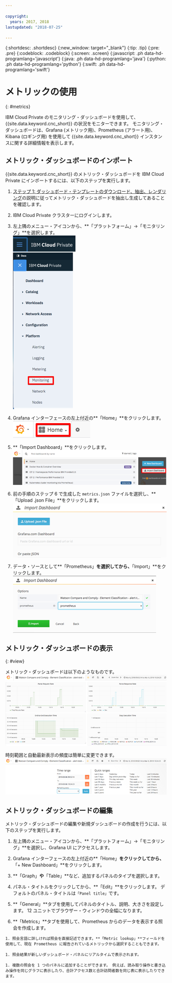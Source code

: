 ```yaml
---

copyright:
  years: 2017, 2018
lastupdated: "2018-07-25"

---
```


{:shortdesc: .shortdesc}
{:new_window: target="_blank"}
{:tip: .tip}
{:pre: .pre}
{:codeblock: .codeblock}
{:screen: .screen}
{:javascript: .ph data-hd-programlang='javascript'}
{:java: .ph data-hd-programlang='java'}
{:python: .ph data-hd-programlang='python'}
{:swift: .ph data-hd-programlang='swift'}

# メトリックの使用
{: #metrics}

IBM Cloud Private のモニタリング・ダッシュボードを使用して、{{site.data.keyword.cnc_short}} の状況をモニターできます。 モニタリング・ダッシュボードは、Grafana (メトリック用)、Prometheus (アラート用)、Kibana (ロギング用) を使用して {{site.data.keyword.cnc_short}} インスタンスに関する詳細情報を表示します。

## メトリック・ダッシュボードのインポート

{{site.data.keyword.cnc_short}} のメトリック・ダッシュボードを IBM Cloud Private にインポートするには、以下のステップを実行します。

  1. [ステップ 1: ダッシュボード・テンプレートのダウンロード、抽出、レンダリング](/docs/services/compare-and-comply/monitor.html#monitor)の説明に従ってメトリック・ダッシュボードを抽出し生成してあることを確認します。

  1. IBM Cloud Private クラスターにログインします。

  1. 左上隅のメニュー・アイコンから、**「プラットフォーム」->「モニタリング」**を選択します。 <br />
      ![IBM Cloud Private のメニュー・アイコン](images/icp-menu.png) <br />
      ![「プラットフォーム」->「モニタリング」メニュー](images/icp-monitoring.png)

  1. Grafana インターフェースの左上付近の**「Home」**をクリックします。 <br />
      ![「Home」アイコン](images/icp-home.png)

  1. **「Import Dashboard」**をクリックします。
      ![「Import Dashboard」アイコン](images/import-dboard.png)

  1. 前の手順のステップ 6 で生成した `metrics.json` ファイルを選択し、**「Upload .json File」**をクリックします。 <br />
      ![metrics.json ファイルのアップロード](images/metrics-json.png)

  1. データ・ソースとして**「Prometheus」**を選択してから、**「Import」**をクリックします。
       ![Prometheus の選択](images/prometheus.png)

## メトリック・ダッシュボードの表示
{: #view}

メトリック・ダッシュボードは以下のようなものです。
![メトリック・ダッシュボード](images/metrics-dboard.png)

時刻範囲と自動最新表示の頻度は簡単に変更できます。
![時刻範囲と最新表示頻度の変更](images/dboard-change.png)

## メトリック・ダッシュボードの編集

メトリック・ダッシュボードの編集や新規ダッシュボードの作成を行うには、以下のステップを実行します。

  1. 左上隅のメニュー・アイコンから、**「プラットフォーム」->「モニタリング」**を選択し、Grafana UI にアクセスします。

  1. Grafana インターフェースの左上付近の**「Home」**をクリックしてから、**「+ New Dashboard」**をクリックします。

  1. **「Graph」**や**「Table」**など、追加するパネルのタイプを選択します。

  1. パネル・タイトルをクリックしてから、**「Edit」**をクリックします。 デフォルトのパネル・タイトルは`「Panel title」`です。

  1. **「General」**タブを使用してパネルのタイトル、説明、大きさを設定します。 12 ユニットでブラウザー・ウィンドウの全幅になります。

  1. **「Metrics」**タブを使用して、Prometheus からのデータを表示する照会を作成します。

    1. 照会言語に詳しければ照会を直接記述できます。**「Metric lookup」**フィールドを使用して、現在 Prometheus に報告されているメトリックから選択することもできます。

    1. 照会結果が新しいダッシュボード・パネルにリアルタイムで表示されます。

    1. 複数の照会を 1 つのパネルに追加することができます。 例えば、読み取り操作と書き込み操作を同じグラフに表示したり、合計アクセス数と合計訪問者数を同じ表に表示したりできます。
        
